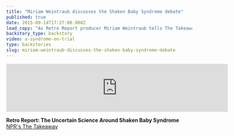 ```yaml
---
title: "Miriam Weintraub discusses the Shaken Baby Syndrome debate"
published: true
date: 2015-09-14T17:27:00.000Z
lead_copy: "As Retro Report producer Miriam Weintraub tells The Takeaway, shaken baby syndrome had rarely been questioned publicly before Woodward's case."
backstory_type: backstory
video: a-syndrome-on-trial
type: backstories
slug: miriam-weintraub-discusses-the-shaken-baby-syndrome-debate
---
```

<iframe width="600" height="130" frameborder="0" scrolling="no" src="https://www.wnyc.org/widgets/ondemand_player/takeaway/#file=%2Faudio%2Fxspf%2F530564%2F"></iframe>

**Retro Report: The Uncertain Science Around Shaken Baby Syndrome**
[NPR's The Takeaway](http://www.thetakeaway.org/story/retro-report-uncertain-science-around-shaken-baby-syndrome/)

